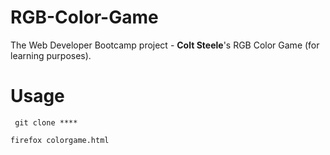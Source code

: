 # RGB-Color-Game
The Web Developer Bootcamp project - **Colt Steele**'s RGB Color Game (for learning purposes).

# Usage
<pre>
<code> git clone **<this-repo>**

firefox colorgame.html
  </code>
</pre>
